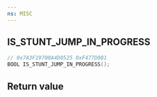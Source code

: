 ```yaml
---
ns: MISC
---
```

## IS_STUNT_JUMP_IN_PROGRESS

```c
// 0x7A3F19700A4D0525 0xF477D0B1
BOOL IS_STUNT_JUMP_IN_PROGRESS();
```


## Return value
